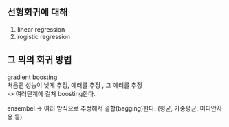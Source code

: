 ## 선형회귀에 대해
1. linear regression
2. rogistic regression

## 그 외의 회귀 방법
gradient boosting   
처음엔 성능이 낮게 추정, 에러를 추정 , 그 에러를 추정   
-> 여러단계에 걸쳐 boosting한다.

ensembel
-> 여러 방식으로 추정해서 결합(bagging)한다. (평균, 가중평균, 미디안사용 등)
